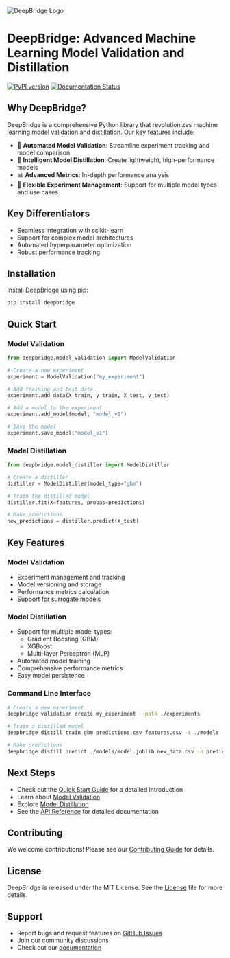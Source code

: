 ![DeepBridge Logo](/assets/images/logo.svg)

# DeepBridge: Advanced Machine Learning Model Validation and Distillation

[![PyPI version](https://badge.fury.io/py/deepbridge.svg)](https://badge.fury.io/py/deepbridge)
[![Documentation Status](https://readthedocs.org/projects/deepbridge/badge/?version=latest)](https://deepbridge.readthedocs.io/en/latest/)

## Why DeepBridge?

DeepBridge is a comprehensive Python library that revolutionizes machine learning model validation and distillation. Our key features include:

- 🚀 **Automated Model Validation**: Streamline experiment tracking and model comparison
- 🧠 **Intelligent Model Distillation**: Create lightweight, high-performance models
- 📊 **Advanced Metrics**: In-depth performance analysis
- 🔬 **Flexible Experiment Management**: Support for multiple model types and use cases

## Key Differentiators

- Seamless integration with scikit-learn
- Support for complex model architectures
- Automated hyperparameter optimization
- Robust performance tracking

## Installation

Install DeepBridge using pip:

```bash
pip install deepbridge
```

## Quick Start

### Model Validation

```python
from deepbridge.model_validation import ModelValidation

# Create a new experiment
experiment = ModelValidation("my_experiment")

# Add training and test data
experiment.add_data(X_train, y_train, X_test, y_test)

# Add a model to the experiment
experiment.add_model(model, "model_v1")

# Save the model
experiment.save_model("model_v1")
```

### Model Distillation

```python
from deepbridge.model_distiller import ModelDistiller

# Create a distiller
distiller = ModelDistiller(model_type="gbm")

# Train the distilled model
distiller.fit(X=features, probas=predictions)

# Make predictions
new_predictions = distiller.predict(X_test)
```

## Key Features

### Model Validation

- Experiment management and tracking
- Model versioning and storage
- Performance metrics calculation
- Support for surrogate models

### Model Distillation

- Support for multiple model types:
  - Gradient Boosting (GBM)
  - XGBoost
  - Multi-layer Perceptron (MLP)
- Automated model training
- Comprehensive performance metrics
- Easy model persistence

### Command Line Interface

```bash
# Create a new experiment
deepbridge validation create my_experiment --path ./experiments

# Train a distilled model
deepbridge distill train gbm predictions.csv features.csv -s ./models

# Make predictions
deepbridge distill predict ./models/model.joblib new_data.csv -o predictions.csv
```

## Next Steps

- Check out the [Quick Start Guide](tutorials/quickstart.md) for a detailed introduction
- Learn about [Model Validation](guides/validation.md)
- Explore [Model Distillation](guides/distillation.md)
- See the [API Reference](api/model_validation.md) for detailed documentation

## Contributing

We welcome contributions! Please see our [Contributing Guide](contributing.md) for details.

## License

DeepBridge is released under the MIT License. See the [License](license.md) file for more details.

## Support

- Report bugs and request features on [GitHub Issues](https://github.com/DeepBridge-Validation/DeepBridge/issues)
- Join our community discussions
- Check out our [documentation](https://deepbridge.readthedocs.io/)